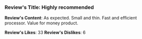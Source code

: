 ### Review's Title: Highly recommended

**Review's Content**:
As expected. Small and thin. Fast and efficient processor. Value for money product.

**Review's Likes**: 33
**Review's Dislikes**: 6
